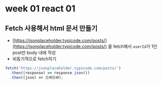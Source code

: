 week 01 react 01
===

Fetch 사용해서 html 문서 만들기
---

- [https://jsonplaceholder.typicode.com/posts/](https://jsonplaceholder.typicode.com/posts/) 를 fetch해서 `userId`가 1인 post만 body 내에 작성
- 비동기적으로 fetch하기

```jsx
fetch('https://jsonplaceholder.typicode.com/posts/')
  .then((response) => response.json())
  .then((json) => 으쌰으쌰);
```